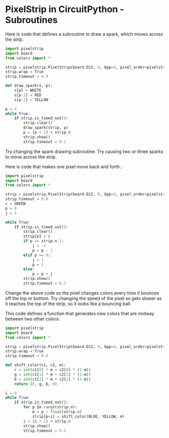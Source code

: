 # PixelStrip in CircuitPython - Subroutines

Here is code that defines a subroutine to draw a spark, which moves across the strip.

```python
import pixelstrip
import board
from colors import *

strip = pixelstrip.PixelStrip(board.D12, 8, bpp=4, pixel_order=pixelstrip.GRB)
strip.wrap = True
strip.timeout = 0.0

def draw_spark(s, p):
    s[p] = WHITE
    s[p-1] = RED
    s[p-2] = YELLOW

p = 4
while True:
    if strip.is_timed_out():
        strip.clear()
        draw_spark(strip, p)
        p = (p + 1) % strip.n
        strip.show()
        strip.timeout = 0.1
```

Try changing the spark drawing subroutine.  Try causing two or three sparks to move across the strip.

Here is code that makes one pixel move back and forth.:

```python
import pixelstrip
import board
from colors import *

strip = pixelstrip.PixelStrip(board.D12, 8, bpp=4, pixel_order=pixelstrip.GRB)
strip.timeout = 0.0
c = GREEN
p = 0
j = 1

while True:
    if strip.is_timed_out():
        strip.clear()
        strip[p] = c
        if p == strip.n-1:
            j = -1
            p = p - 1
        elif p == 0:
            j = 1
            p = 1
        else:
            p = p + j
        strip.show()
        strip.timeout = 0.2
```

Change the above code so the pixel changes colors every time it bounces off the top or bottom.  Try changing the speed of the pixel so gets slower as it reaches the top of the strip, so it looks like a bouncing ball.

This code defines a function that generates new colors that are midway between two other colors:

```python
import pixelstrip
import board
from colors import *

strip = pixelstrip.PixelStrip(board.D12, 8, bpp=4, pixel_order=pixelstrip.GRB)
strip.wrap = True
strip.timeout = 0.0

def shift_color(c1, c2, m):
    r = int(c1[0] * m + c2[0] * (1-m))
    g = int(c1[1] * m + c2[1] * (1-m))
    b = int(c1[2] * m + c2[2] * (1-m))
    return (r, g, b, 0)

i = 0
while True:
    if strip.is_timed_out():
        for p in range(strip.n):
            m = p / float(strip.n)
            strip[p+i] = shift_color(BLUE, YELLOW, m)
        i = (i + 1) % strip.n
        strip.show()
        strip.timeout = 0.2
```
